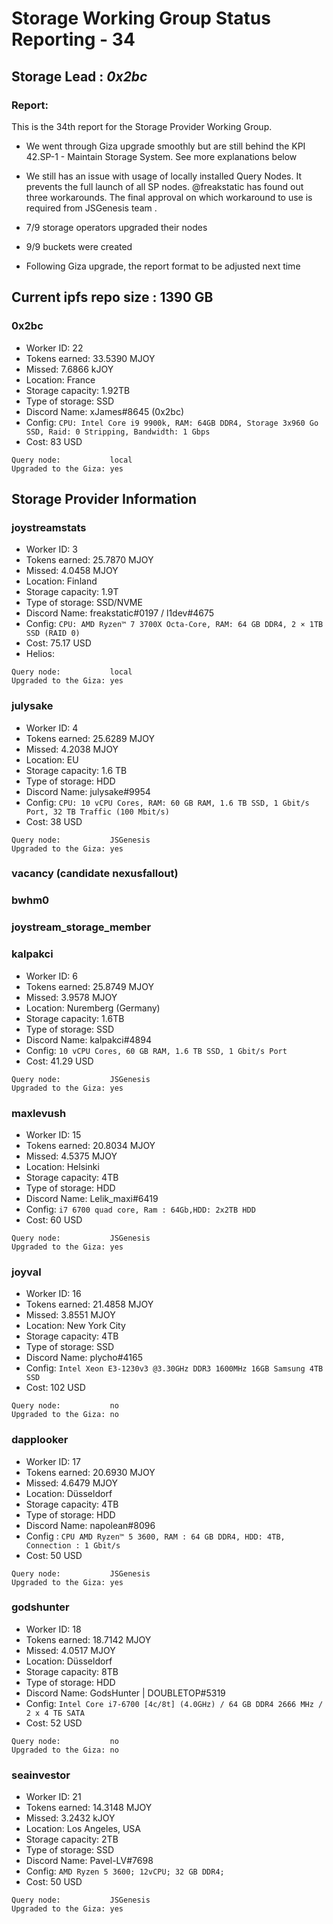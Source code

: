 # Storage Working Group Status Reporting - 34

## Storage Lead : _0x2bc_

### Report:

This is the 34th report for the Storage Provider Working Group. 

* We went through Giza upgrade smoothly but are still behind the KPI 42.SP-1 - Maintain Storage System. See more explanations below

* We still has an issue with usage of locally installed Query Nodes. It prevents the full launch of all SP nodes. @freakstatic has found out three workarounds. The final approval on which workaround to use is required from JSGenesis team .

* 7/9 storage operators upgraded their nodes

* 9/9 buckets were created

* Following Giza upgrade, the report format to be adjusted next time   

## Current ipfs repo size : 1390 GB

### 0x2bc

- Worker ID: 22
- Tokens earned: 33.5390  MJOY
- Missed: 7.6866 kJOY
- Location: France
- Storage capacity: 1.92TB
- Type of storage: SSD
- Discord Name: xJames#8645 (0x2bc)
- Config: `CPU: Intel Core i9 9900k, RAM: 64GB DDR4, Storage 3x960 Go SSD, Raid: 0 Stripping, Bandwidth: 1 Gbps`
- Cost: 83 USD

```
Query node:           local 
Upgraded to the Giza: yes
```

## Storage Provider Information

### joystreamstats

- Worker ID: 3
- Tokens earned: 25.7870 MJOY
- Missed: 4.0458 MJOY
- Location: Finland
- Storage capacity: 1.9T
- Type of storage: SSD/NVME
- Discord Name: freakstatic#0197 / l1dev#4675
- Config: `CPU: AMD Ryzen™ 7 3700X Octa-Core, RAM: 64 GB DDR4, 2 × 1TB SSD (RAID 0)`
- Cost: 75.17 USD
- Helios:

```
Query node:           local 
Upgraded to the Giza: yes
```
  
### julysake

- Worker ID: 4
- Tokens earned: 25.6289 MJOY
- Missed: 4.2038 MJOY
- Location: EU
- Storage capacity: 1.6 TB
- Type of storage: HDD
- Discord Name: julysake#9954
- Config: `CPU: 10 vCPU Cores, RAM: 60 GB RAM, 1.6 TB SSD, 1 Gbit/s Port, 32 TB Traffic (100 Mbit/s)`
- Cost: 38 USD

```
Query node:           JSGenesis 
Upgraded to the Giza: yes
```

### vacancy (candidate nexusfallout)
### bwhm0 
### joystream_storage_member 

### kalpakci

- Worker ID: 6
- Tokens earned: 25.8749 MJOY
- Missed: 3.9578  MJOY
- Location: Nuremberg (Germany)
- Storage capacity: 1.6TB
- Type of storage: SSD
- Discord Name: kalpakci#4894
- Config: `10 vCPU Cores, 60 GB RAM, 1.6 TB SSD, 1 Gbit/s Port`
- Cost: 41.29 USD

```
Query node:           JSGenesis 
Upgraded to the Giza: yes
```

### maxlevush

- Worker ID: 15
- Tokens earned: 20.8034 MJOY
- Missed: 4.5375 MJOY
- Location: Helsinki
- Storage capacity: 4TB
- Type of storage: HDD
- Discord Name: Lelik_maxi#6419
- Config: `i7 6700 quad core, Ram : 64Gb,HDD: 2x2TB HDD`
- Cost: 60 USD


```
Query node:           JSGenesis 
Upgraded to the Giza: yes
```

### joyval

- Worker ID: 16
- Tokens earned: 21.4858 MJOY
- Missed: 3.8551 MJOY
- Location: New York City
- Storage capacity: 4TB
- Type of storage: SSD
- Discord Name: plycho#4165
- Config: `Intel Xeon E3-1230v3 @3.30GHz DDR3 1600MHz 16GB Samsung 4TB SSD`
- Cost: 102 USD

```
Query node:           no 
Upgraded to the Giza: no
```

### dapplooker

- Worker ID: 17
- Tokens earned: 20.6930 MJOY
- Missed: 4.6479 MJOY
- Location: Düsseldorf
- Storage capacity: 4TB
- Type of storage: HDD
- Discord Name: napolean#8096
- Config : `CPU AMD Ryzen™ 5 3600, RAM : 64 GB DDR4, HDD: 4TB, Connection : 1 Gbit/s`
- Cost: 50 USD

```
Query node:           JSGenesis 
Upgraded to the Giza: yes
```

### godshunter

- Worker ID: 18
- Tokens earned: 18.7142 MJOY
- Missed: 4.0517 MJOY
- Location: Düsseldorf
- Storage capacity: 8TB
- Type of storage: HDD
- Discord Name: GodsHunter | DOUBLETOP#5319
- Config: `Intel Core i7-6700 [4c/8t] (4.0GHz) / 64 GB DDR4 2666 MHz / 2 x 4 TБ SATA`
- Cost: 52 USD

```
Query node:           no 
Upgraded to the Giza: no
```

### seainvestor

- Worker ID: 21
- Tokens earned: 14.3148 MJOY
- Missed: 3.2432 kJOY
- Location: Los Angeles, USA
- Storage capacity: 2TB
- Type of storage: SSD
- Discord Name: Pavel-LV#7698
- Config: `AMD Ryzen 5 3600; 12vCPU; 32 GB DDR4;`
- Cost: 50 USD

```
Query node:           JSGenesis 
Upgraded to the Giza: yes
```
